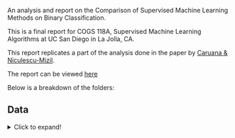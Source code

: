 An analysis and report on the Comparison of Supervised Machine Learning Methods on Binary Classification.

This is a final report for COGS 118A, Supervised Machine Learning Algorithms at UC San Diego in La Jolla, CA.

This report replicates a part of the analysis done in the paper by [Caruana & Niculescu-Mizil](https://www.cs.cornell.edu/~caruana/ctp/ct.papers/caruana.icml06.pdf).

The report can be viewed [here](https://github.com/enochli5907/Supervised-ML-Algorithm-Comparison/blob/master/Final%20Report.pdf)

Below is a breakdown of the folders:

## Data
<details>
  <summary>Click to expand!</summary>
  
    * Original Data &ensp; - contains the original data files used in this analysis
    * Data Cleaning.ipynb &ensp; - jupyter notebook used for cleaning
    * adult_clean.csv &ensp;&ensp;           - the clean adult data set, dropped NaN values and converted to binary values
    * cover_clean.csv &ensp;&ensp;           - the clean cover data set, converted to binary values
    * letter_p1.csv &ensp;&ensp;             - the letter_p1 cover data set, converted to binary values - "O" is considered positive and rest is negative
    * letter_p2.csv &ensp;&ensp;             - the letter_p2 cover data set, converted to binary values - "A-M" is considered positive and rest is negative
</details>
